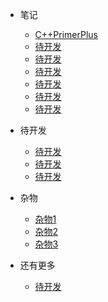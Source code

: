 - <span class="iconfont icon-atom"></span> 笔记
  - [<span class="iconfont icon-install"></span> C++PrimerPlus](program/cppprimerplus.md)
  - [<span class="iconfont icon-wxapp"></span> 待开发](program/preparatory.md)
  - [<span class="iconfont icon-page"></span> 待开发](program/page.md)
  - [<span class="iconfont icon-component"></span> 待开发](program/component.md)
  - [<span class="iconfont icon-matrix"></span> 待开发](program/data.md)
  - [<span class="iconfont icon-mix"></span> 待开发](program/mixin.md)
  - [<span class="iconfont icon-plugin"></span> 待开发](program/plugin.md)
- <span class="iconfont icon-crown"></span>待开发
  - [<span class="iconfont icon-satellite"></span> 待开发](program/积极心理学.md)
  - [<span class="iconfont icon-router"></span> 待开发](program/router.md)
  - [<span class="iconfont icon-alert"></span> 待开发](program/ui-feedback.md)
- <span class="iconfont icon-factory"></span> 杂物
  - [<span class="iconfont icon-file"></span> 杂物1](program/camera_exposure.md)
  - [<span class="iconfont icon-file"></span> 杂物2](program/linux.md)
  - [<span class="iconfont icon-pack"></span> 杂物3](program/readme.md)
- <span class="iconfont icon-magic"></span> 还有更多
  
  - [<span class="iconfont icon-nut"></span> 待开发](program/examples.md)
